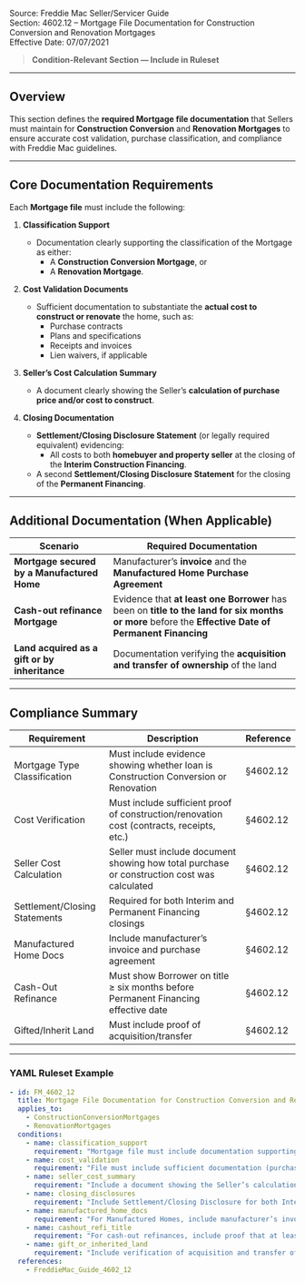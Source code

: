 Source: Freddie Mac Seller/Servicer Guide  
Section: 4602.12 – Mortgage File Documentation for Construction Conversion and Renovation Mortgages  
Effective Date: 07/07/2021  

> **Condition-Relevant Section — Include in Ruleset**

---

## Overview  

This section defines the **required Mortgage file documentation** that Sellers must maintain for **Construction Conversion** and **Renovation Mortgages** to ensure accurate cost validation, purchase classification, and compliance with Freddie Mac guidelines.

---

## Core Documentation Requirements  

Each **Mortgage file** must include the following:  

1. **Classification Support**  
   - Documentation clearly supporting the classification of the Mortgage as either:  
     - A **Construction Conversion Mortgage**, or  
     - A **Renovation Mortgage**.  

2. **Cost Validation Documents**  
   - Sufficient documentation to substantiate the **actual cost to construct or renovate** the home, such as:  
     - Purchase contracts  
     - Plans and specifications  
     - Receipts and invoices  
     - Lien waivers, if applicable  

3. **Seller’s Cost Calculation Summary**  
   - A document clearly showing the Seller’s **calculation of purchase price and/or cost to construct**.  

4. **Closing Documentation**  
   - **Settlement/Closing Disclosure Statement** (or legally required equivalent) evidencing:  
     - All costs to both **homebuyer and property seller** at the closing of the **Interim Construction Financing**.  
   - A second **Settlement/Closing Disclosure Statement** for the closing of the **Permanent Financing**.  

---

## Additional Documentation (When Applicable)  

| Scenario | Required Documentation |
|-----------|------------------------|
| **Mortgage secured by a Manufactured Home** | Manufacturer’s **invoice** and the **Manufactured Home Purchase Agreement** |
| **Cash-out refinance Mortgage** | Evidence that **at least one Borrower** has been on **title to the land for six months or more** before the **Effective Date of Permanent Financing** |
| **Land acquired as a gift or by inheritance** | Documentation verifying the **acquisition and transfer of ownership** of the land |

---

## Compliance Summary  

| Requirement | Description | Reference |
|--------------|-------------|------------|
| Mortgage Type Classification | Must include evidence showing whether loan is Construction Conversion or Renovation | §4602.12 |
| Cost Verification | Must include sufficient proof of construction/renovation cost (contracts, receipts, etc.) | §4602.12 |
| Seller Cost Calculation | Seller must include document showing how total purchase or construction cost was calculated | §4602.12 |
| Settlement/Closing Statements | Required for both Interim and Permanent Financing closings | §4602.12 |
| Manufactured Home Docs | Include manufacturer’s invoice and purchase agreement | §4602.12 |
| Cash-Out Refinance | Must show Borrower on title ≥ six months before Permanent Financing effective date | §4602.12 |
| Gifted/Inherit Land | Must include proof of acquisition/transfer | §4602.12 |

---

### YAML Ruleset Example  

```yaml
- id: FM_4602_12
  title: Mortgage File Documentation for Construction Conversion and Renovation Mortgages
  applies_to:
    - ConstructionConversionMortgages
    - RenovationMortgages
  conditions:
    - name: classification_support
      requirement: "Mortgage file must include documentation supporting classification as a Construction Conversion or Renovation Mortgage."
    - name: cost_validation
      requirement: "File must include sufficient documentation (purchase contracts, plans, invoices, lien waivers) to validate total construction or renovation cost."
    - name: seller_cost_summary
      requirement: "Include a document showing the Seller’s calculation of purchase price and/or cost to construct."
    - name: closing_disclosures
      requirement: "Include Settlement/Closing Disclosure for both Interim Construction Financing and Permanent Financing closings."
    - name: manufactured_home_docs
      requirement: "For Manufactured Homes, include manufacturer’s invoice and Manufactured Home Purchase Agreement."
    - name: cashout_refi_title
      requirement: "For cash-out refinances, include proof that at least one Borrower held title to the land for six months before the Effective Date of Permanent Financing."
    - name: gift_or_inherited_land
      requirement: "Include verification of acquisition and transfer of ownership if land was received by gift or inheritance."
  references:
    - FreddieMac_Guide_4602_12
